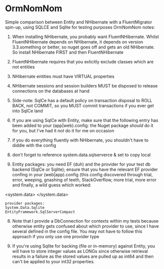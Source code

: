 OrmNomNom
=========

Simple comparison between Entity and NHibernate with a FluentMigrator spin-up, using SQLCE and Sqlite for testing purposes
OrmNomNom notes:

1) When installing NHibernate, you probably want FluentNHibernate. Whilst
    FluentNHibernate depends on NHibernate, it depends on version 3.3.something
    or better, so nuget goes off and gets an old NHibernate. So install
    NHibernate FIRST and then FluentNHibernate

2) FluentNHibernate requires that you exlicitly exclude classes which are not entities

3) NHibernate entities must have VIRTUAL properties

4) NHibernate sessions and session builders MUST be disposed to release
    connections on the databases at hand

5) Side-note: SqlCe has a default policy on transaction disposal to ROLL BACK,
    not COMMIT, so you MUST commit transactions if you ever get into SqlCe
    land

6) If you are using SqlCe with Entity, make sure that the following entry has
    been added to your (app|web).config:
      <provider invariantName="System.Data.SQLite.EF6" type="System.Data.SQLite.EF6.SQLiteProviderServices, System.Data.SQLite.EF6" />
    the Nuget package *should* do it for you, but I've had it *not* do it for
    me on occasion

7) if you do everything fluently with NHibernate, you shouldn't have to diddle
    with the config

8) don't forget to reference system.data.sqlserverce & set to copy local

7) Entity packages: you need EF (duh) and the provider for your test db
    backend (SqlCe or Sqlite); ensure that you have the relevant EF provider
    confing in your (web|app).config (this config discovered through trial,
    error, weeping, gnashing of teeth, StackOverflow, more trial, more error
    and finally, a wild guess which worked:

  <system.data>
    <DbProviderFactories>
      <remove invariant="System.Data.SQLite" />
      <add name="SQLite Data Provider" invariant="System.Data.SQLite" description=".Net Framework Data Provider for SQLite" type="System.Data.SQLite.SQLiteFactory, System.Data.SQLite" />
      <remove invariant="System.Data.SQLite.EF6" />
      <add name="SQLite Data Provider (Entity Framework 6)" invariant="System.Data.SQLite.EF6" description=".Net Framework Data Provider for SQLite (Entity Framework 6)" type="System.Data.SQLite.EF6.SQLiteProviderFactory, System.Data.SQLite.EF6" />
    </DbProviderFactories>
  </system.data>
  <entityFramework>
    <defaultConnectionFactory type="System.Data.Entity.Infrastructure.SqlCeConnectionFactory, EntityFramework">
      <parameters>
        <parameter value="System.Data.SqlServerCe.4.0" />
      </parameters>
    </defaultConnectionFactory>
    <providers>
      <provider invariantName="System.Data.SqlClient" type="System.Data.Entity.SqlServer.SqlProviderServices, EntityFramework.SqlServer" />
      <provider invariantName="System.Data.SQLite" type="System.Data.SQLite.EF6.SQLiteProviderServices, System.Data.SQLite.EF6" />
      <provider invariantName="System.Data.SQLite.EF6" type="System.Data.SQLite.EF6.SQLiteProviderServices, System.Data.SQLite.EF6" />
      <provider invariantName="System.Data.SqlServerCe.4.0" type="System.Data.Entity.SqlServerCompact.SqlCeProviderServices, EntityFramework.SqlServerCompact" />
    </providers>
  </entityFramework>


    provider packages:
    System.Data.Sqlite
    EntityFramework.SqlServerCompact

8) Note that I provide a DbConnection for contexts within my tests because
otherwise entity gets confused about which provider to use, since I have
several defined in the config file. You may not have to follow this approach
if you only use one provider type

9) If you're using Sqlite for backing (file or in-memory) against Entity, you will have to
    store integer values as LONGs since otherwise retrieval results in a failure as the
    stored values are pulled up as int64 and then can't be applied to your int32 properties.
